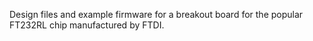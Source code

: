 Design files and example firmware for a breakout board for the popular FT232RL chip manufactured by FTDI.
